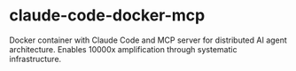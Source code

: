 # claude-code-docker-mcp
Docker container with Claude Code and MCP server for distributed AI agent architecture. Enables 10000x amplification through systematic infrastructure.
